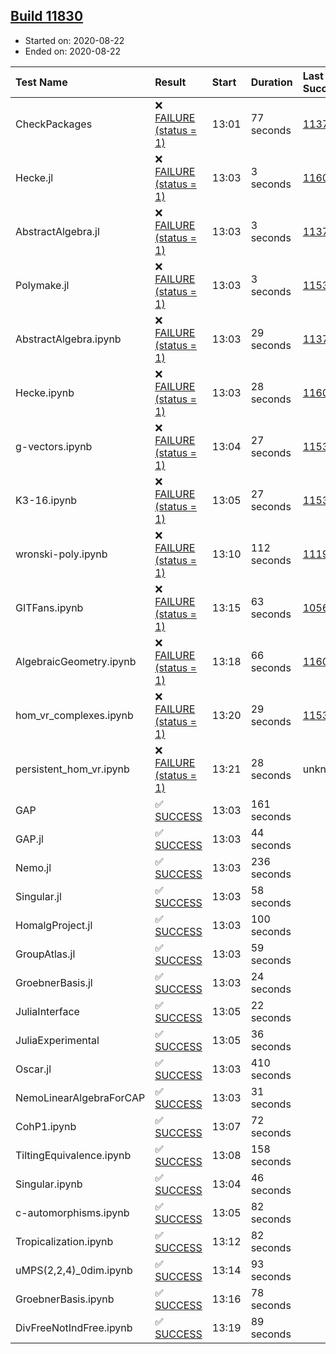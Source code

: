 ## [Build 11830](https://oscarci.mathematik.uni-kl.de/job/oscar/11830/)

* Started on: 2020-08-22
* Ended on: 2020-08-22

| Test Name    | Result | Start | Duration | Last Success | First Failure |
|:-------------|:-------|:------|:---------|:-------------|:--------------|
| CheckPackages | ❌ [FAILURE (status = 1)](https://oscarci.mathematik.uni-kl.de/job/oscar/11830/artifact/logs/build-11830/CheckPackages.log) | 13:01 | 77 seconds | [11376](https://oscarci.mathematik.uni-kl.de/job/oscar/11376/) | [11377](https://oscarci.mathematik.uni-kl.de/job/oscar/11377/) |
| Hecke.jl | ❌ [FAILURE (status = 1)](https://oscarci.mathematik.uni-kl.de/job/oscar/11830/artifact/logs/build-11830/Hecke.jl.log) | 13:03 | 3 seconds | [11602](https://oscarci.mathematik.uni-kl.de/job/oscar/11602/) | [11603](https://oscarci.mathematik.uni-kl.de/job/oscar/11603/) |
| AbstractAlgebra.jl | ❌ [FAILURE (status = 1)](https://oscarci.mathematik.uni-kl.de/job/oscar/11830/artifact/logs/build-11830/AbstractAlgebra.jl.log) | 13:03 | 3 seconds | [11376](https://oscarci.mathematik.uni-kl.de/job/oscar/11376/) | [11377](https://oscarci.mathematik.uni-kl.de/job/oscar/11377/) |
| Polymake.jl | ❌ [FAILURE (status = 1)](https://oscarci.mathematik.uni-kl.de/job/oscar/11830/artifact/logs/build-11830/Polymake.jl.log) | 13:03 | 3 seconds | [11532](https://oscarci.mathematik.uni-kl.de/job/oscar/11532/) | [11533](https://oscarci.mathematik.uni-kl.de/job/oscar/11533/) |
| AbstractAlgebra.ipynb | ❌ [FAILURE (status = 1)](https://oscarci.mathematik.uni-kl.de/job/oscar/11830/artifact/logs/build-11830/AbstractAlgebra.ipynb.log) | 13:03 | 29 seconds | [11376](https://oscarci.mathematik.uni-kl.de/job/oscar/11376/) | [11377](https://oscarci.mathematik.uni-kl.de/job/oscar/11377/) |
| Hecke.ipynb | ❌ [FAILURE (status = 1)](https://oscarci.mathematik.uni-kl.de/job/oscar/11830/artifact/logs/build-11830/Hecke.ipynb.log) | 13:03 | 28 seconds | [11602](https://oscarci.mathematik.uni-kl.de/job/oscar/11602/) | [11603](https://oscarci.mathematik.uni-kl.de/job/oscar/11603/) |
| g-vectors.ipynb | ❌ [FAILURE (status = 1)](https://oscarci.mathematik.uni-kl.de/job/oscar/11830/artifact/logs/build-11830/g-vectors.ipynb.log) | 13:04 | 27 seconds | [11532](https://oscarci.mathematik.uni-kl.de/job/oscar/11532/) | [11533](https://oscarci.mathematik.uni-kl.de/job/oscar/11533/) |
| K3-16.ipynb | ❌ [FAILURE (status = 1)](https://oscarci.mathematik.uni-kl.de/job/oscar/11830/artifact/logs/build-11830/K3-16.ipynb.log) | 13:05 | 27 seconds | [11532](https://oscarci.mathematik.uni-kl.de/job/oscar/11532/) | [11533](https://oscarci.mathematik.uni-kl.de/job/oscar/11533/) |
| wronski-poly.ipynb | ❌ [FAILURE (status = 1)](https://oscarci.mathematik.uni-kl.de/job/oscar/11830/artifact/logs/build-11830/wronski-poly.ipynb.log) | 13:10 | 112 seconds | [11192](https://oscarci.mathematik.uni-kl.de/job/oscar/11192/) | [11193](https://oscarci.mathematik.uni-kl.de/job/oscar/11193/) |
| GITFans.ipynb | ❌ [FAILURE (status = 1)](https://oscarci.mathematik.uni-kl.de/job/oscar/11830/artifact/logs/build-11830/GITFans.ipynb.log) | 13:15 | 63 seconds | [10566](https://oscarci.mathematik.uni-kl.de/job/oscar/10566/) | [10567](https://oscarci.mathematik.uni-kl.de/job/oscar/10567/) |
| AlgebraicGeometry.ipynb | ❌ [FAILURE (status = 1)](https://oscarci.mathematik.uni-kl.de/job/oscar/11830/artifact/logs/build-11830/AlgebraicGeometry.ipynb.log) | 13:18 | 66 seconds | [11602](https://oscarci.mathematik.uni-kl.de/job/oscar/11602/) | [11603](https://oscarci.mathematik.uni-kl.de/job/oscar/11603/) |
| hom_vr_complexes.ipynb | ❌ [FAILURE (status = 1)](https://oscarci.mathematik.uni-kl.de/job/oscar/11830/artifact/logs/build-11830/hom_vr_complexes.ipynb.log) | 13:20 | 29 seconds | [11532](https://oscarci.mathematik.uni-kl.de/job/oscar/11532/) | [11533](https://oscarci.mathematik.uni-kl.de/job/oscar/11533/) |
| persistent_hom_vr.ipynb | ❌ [FAILURE (status = 1)](https://oscarci.mathematik.uni-kl.de/job/oscar/11830/artifact/logs/build-11830/persistent_hom_vr.ipynb.log) | 13:21 | 28 seconds | unknown | unknown |
| GAP | ✅ [SUCCESS](https://oscarci.mathematik.uni-kl.de/job/oscar/11830/artifact/logs/build-11830/GAP.log) | 13:03 | 161 seconds |  |  |
| GAP.jl | ✅ [SUCCESS](https://oscarci.mathematik.uni-kl.de/job/oscar/11830/artifact/logs/build-11830/GAP.jl.log) | 13:03 | 44 seconds |  |  |
| Nemo.jl | ✅ [SUCCESS](https://oscarci.mathematik.uni-kl.de/job/oscar/11830/artifact/logs/build-11830/Nemo.jl.log) | 13:03 | 236 seconds |  |  |
| Singular.jl | ✅ [SUCCESS](https://oscarci.mathematik.uni-kl.de/job/oscar/11830/artifact/logs/build-11830/Singular.jl.log) | 13:03 | 58 seconds |  |  |
| HomalgProject.jl | ✅ [SUCCESS](https://oscarci.mathematik.uni-kl.de/job/oscar/11830/artifact/logs/build-11830/HomalgProject.jl.log) | 13:03 | 100 seconds |  |  |
| GroupAtlas.jl | ✅ [SUCCESS](https://oscarci.mathematik.uni-kl.de/job/oscar/11830/artifact/logs/build-11830/GroupAtlas.jl.log) | 13:03 | 59 seconds |  |  |
| GroebnerBasis.jl | ✅ [SUCCESS](https://oscarci.mathematik.uni-kl.de/job/oscar/11830/artifact/logs/build-11830/GroebnerBasis.jl.log) | 13:03 | 24 seconds |  |  |
| JuliaInterface | ✅ [SUCCESS](https://oscarci.mathematik.uni-kl.de/job/oscar/11830/artifact/logs/build-11830/JuliaInterface.log) | 13:05 | 22 seconds |  |  |
| JuliaExperimental | ✅ [SUCCESS](https://oscarci.mathematik.uni-kl.de/job/oscar/11830/artifact/logs/build-11830/JuliaExperimental.log) | 13:05 | 36 seconds |  |  |
| Oscar.jl | ✅ [SUCCESS](https://oscarci.mathematik.uni-kl.de/job/oscar/11830/artifact/logs/build-11830/Oscar.jl.log) | 13:03 | 410 seconds |  |  |
| NemoLinearAlgebraForCAP | ✅ [SUCCESS](https://oscarci.mathematik.uni-kl.de/job/oscar/11830/artifact/logs/build-11830/NemoLinearAlgebraForCAP.log) | 13:03 | 31 seconds |  |  |
| CohP1.ipynb | ✅ [SUCCESS](https://oscarci.mathematik.uni-kl.de/job/oscar/11830/artifact/logs/build-11830/CohP1.ipynb.log) | 13:07 | 72 seconds |  |  |
| TiltingEquivalence.ipynb | ✅ [SUCCESS](https://oscarci.mathematik.uni-kl.de/job/oscar/11830/artifact/logs/build-11830/TiltingEquivalence.ipynb.log) | 13:08 | 158 seconds |  |  |
| Singular.ipynb | ✅ [SUCCESS](https://oscarci.mathematik.uni-kl.de/job/oscar/11830/artifact/logs/build-11830/Singular.ipynb.log) | 13:04 | 46 seconds |  |  |
| c-automorphisms.ipynb | ✅ [SUCCESS](https://oscarci.mathematik.uni-kl.de/job/oscar/11830/artifact/logs/build-11830/c-automorphisms.ipynb.log) | 13:05 | 82 seconds |  |  |
| Tropicalization.ipynb | ✅ [SUCCESS](https://oscarci.mathematik.uni-kl.de/job/oscar/11830/artifact/logs/build-11830/Tropicalization.ipynb.log) | 13:12 | 82 seconds |  |  |
| uMPS(2,2,4)_0dim.ipynb | ✅ [SUCCESS](https://oscarci.mathematik.uni-kl.de/job/oscar/11830/artifact/logs/build-11830/uMPS-2-2-4-_0dim.ipynb.log) | 13:14 | 93 seconds |  |  |
| GroebnerBasis.ipynb | ✅ [SUCCESS](https://oscarci.mathematik.uni-kl.de/job/oscar/11830/artifact/logs/build-11830/GroebnerBasis.ipynb.log) | 13:16 | 78 seconds |  |  |
| DivFreeNotIndFree.ipynb | ✅ [SUCCESS](https://oscarci.mathematik.uni-kl.de/job/oscar/11830/artifact/logs/build-11830/DivFreeNotIndFree.ipynb.log) | 13:19 | 89 seconds |  |  |
